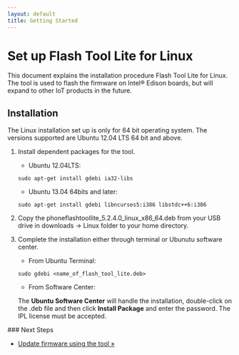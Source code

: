 ```yaml
---
layout: default
title: Getting Started
---
```


# Set up Flash Tool Lite for Linux

This document explains the installation procedure Flash Tool Lite for Linux. The tool is used to flash the firmware on Intel® Edison boards, but will expand to other IoT products in the future.

## Installation

<div class="callout warning" style="margin-top: 1em;" markdown="1">
The Linux installation set up is only for 64 bit operating system. The versions supported are Ubuntu 12.04 LTS 64 bit and above.
</div>

1. Install dependent packages for the tool.

   * Ubuntu 12.04LTS:
   ``` 
   sudo apt-get install gdebi ia32-libs
   ``` 
   * Ubuntu 13.04 64bits and later:
   ``` 
   sudo apt-get install gdebi libncurses5:i386 libstdc++6:i386
   ``` 
2. Copy the phoneflashtoollite_5.2.4.0_linux_x86_64.deb from your USB drive in downloads -> Linux folder to your home directory.
3. Complete the installation either through terminal or Ubunutu software center.
   * From Ubuntu Terminal:
   ``` 
   sudo gdebi <name_of_flash_tool_lite.deb>
   ```
     
   * From Software Center:
  
   The **Ubuntu Software Center** will handle the installation, double-click on the .deb file and then click **Install Package** and enter the password. The IPL license must be accepted.
  
<div id="next-steps" class="note" markdown="1">
### Next Steps

* [Update firmware using the tool »](/docs/flash_firmware/update_firmware.html)
</div>